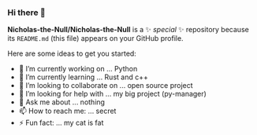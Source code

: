 ### Hi there 👋


**Nicholas-the-Null/Nicholas-the-Null** is a ✨ _special_ ✨ repository because its `README.md` (this file) appears on your GitHub profile.

Here are some ideas to get you started:

- 🔭 I’m currently working on ... Python
- 🌱 I’m currently learning ... Rust and c++
- 👯 I’m looking to collaborate on ... open source project
- 🤔 I’m looking for help with ... my big project (py-manager)
- 💬 Ask me about ... nothing
- 📫 How to reach me: ... secret
- ⚡ Fun fact: ... my cat is fat

